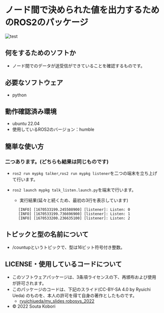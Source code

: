 # ノード間で決められた値を出力するためのROS2のパッケージ

![test](https://github.com/souta-pqr/mypkg/actions/workflows/test.yml/badge.svg)

## 何をするためのソフトか
* ノード間でのデータが送受信ができていることを確認するものです。

## 必要なソフトウェア
* python

## 動作確認済み環境
* ubuntu 22.04
* 使用しているROS2のバージョン：humble

## 簡単な使い方
### 二つあります。(どちらも結果は同じものです)
* ```ros2 run mypkg talker```,```ros2 run mypkg listener```を二つの端末を立ち上げて行います。

* ```ros2 launch mypkg talk_listen.launch.py```を端末で行います。 
	* 実行結果(延々と続くため、最初の3行を表示しています)<br>
```
      [INFO] [1670533199.245508900] [listener]: Listen: 0
      [INFO] [1670533199.736696900] [listener]: Listen: 1
      [INFO] [1670533200.236635100] [listener]: Listen: 2
```
## トピックと型の名前について
* /countupというトピックで、型は16ビット符号付き整数。

## LICENSE・使用しているコードについて
* このソフトウェアパッケージは、3条項ライセンスの下、再頒布および使用が許可されます。
* このパッケージのコードは、下記のスライド(CC-BY-SA 4.0 by Ryuichi Ueda) のものを、本人の許可を得て自身の著作としたものです。
    * [ryuichiueda/my_slides robosys_2022](https://github.com/ryuichiueda/my_slides/tree/master/robosys_2022)
* © 2022 Souta Kobori	
